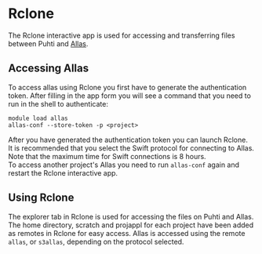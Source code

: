 # Rclone
The Rclone interactive app is used for accessing and transferring files between Puhti and [Allas](../data/Allas).

## Accessing Allas
To access allas using Rclone you first have to generate the authentication token.
After filling in the app form you will see a command that you need to run in the shell to authenticate:
```
module load allas
allas-conf --store-token -p <project>
```
After you have generated the authentication token you can launch Rclone.  
It is recommended that you select the Swift protocol for connecting to Allas.
Note that the maximum time for Swift connections is 8 hours.  
To access another project's Allas you need to run `allas-conf` again and restart the Rclone interactive app.

## Using Rclone
The explorer tab in Rclone is used for accessing the files on Puhti and Allas.
The home directory, scratch and projappl for each project have been added as remotes in Rclone for easy access.
Allas is accessed using the remote `allas`, or `s3allas`, depending on the protocol selected.
